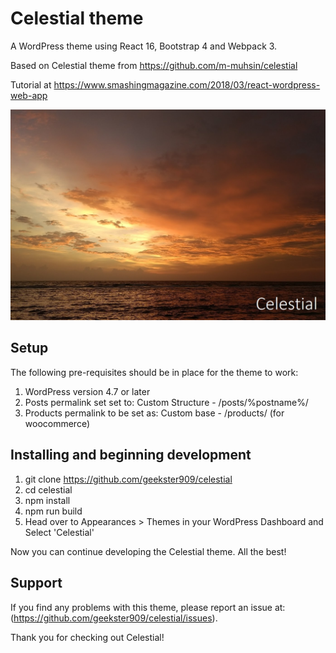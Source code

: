 # Celestial theme
A WordPress theme using React 16, Bootstrap 4 and Webpack 3.

Based on Celestial theme from https://github.com/m-muhsin/celestial

Tutorial at https://www.smashingmagazine.com/2018/03/react-wordpress-web-app

![screenshot](screenshot.jpg)

Setup
-----

The following pre-requisites should be in place for the theme to work:

1. WordPress version 4.7 or later
2. Posts permalink set set to: Custom Structure - /posts/%postname%/
3. Products permalink to be set as: Custom base - /products/ (for woocommerce)

Installing and beginning development
------------------------------------

1. git clone https://github.com/geekster909/celestial
2. cd celestial
3. npm install
4. npm run build
5. Head over to Appearances > Themes in your WordPress Dashboard and Select 'Celestial'

Now you can continue developing the Celestial theme. All the best!

Support
-------

If you find any problems with this theme, please report an issue at:
(https://github.com/geekster909/celestial/issues).

Thank you for checking out Celestial!